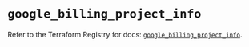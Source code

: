 # `google_billing_project_info`

Refer to the Terraform Registry for docs: [`google_billing_project_info`](https://registry.terraform.io/providers/hashicorp/google/6.12.0/docs/resources/billing_project_info).
